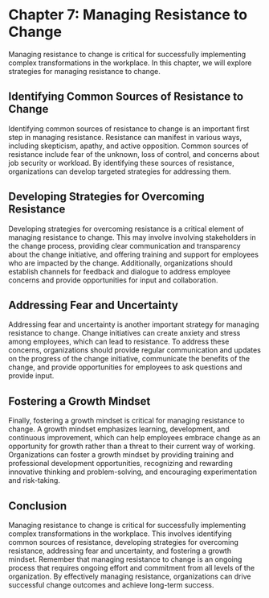 Chapter 7: Managing Resistance to Change
========================================

Managing resistance to change is critical for successfully implementing complex transformations in the workplace. In this chapter, we will explore strategies for managing resistance to change.

Identifying Common Sources of Resistance to Change
--------------------------------------------------

Identifying common sources of resistance to change is an important first step in managing resistance. Resistance can manifest in various ways, including skepticism, apathy, and active opposition. Common sources of resistance include fear of the unknown, loss of control, and concerns about job security or workload. By identifying these sources of resistance, organizations can develop targeted strategies for addressing them.

Developing Strategies for Overcoming Resistance
-----------------------------------------------

Developing strategies for overcoming resistance is a critical element of managing resistance to change. This may involve involving stakeholders in the change process, providing clear communication and transparency about the change initiative, and offering training and support for employees who are impacted by the change. Additionally, organizations should establish channels for feedback and dialogue to address employee concerns and provide opportunities for input and collaboration.

Addressing Fear and Uncertainty
-------------------------------

Addressing fear and uncertainty is another important strategy for managing resistance to change. Change initiatives can create anxiety and stress among employees, which can lead to resistance. To address these concerns, organizations should provide regular communication and updates on the progress of the change initiative, communicate the benefits of the change, and provide opportunities for employees to ask questions and provide input.

Fostering a Growth Mindset
--------------------------

Finally, fostering a growth mindset is critical for managing resistance to change. A growth mindset emphasizes learning, development, and continuous improvement, which can help employees embrace change as an opportunity for growth rather than a threat to their current way of working. Organizations can foster a growth mindset by providing training and professional development opportunities, recognizing and rewarding innovative thinking and problem-solving, and encouraging experimentation and risk-taking.

Conclusion
----------

Managing resistance to change is critical for successfully implementing complex transformations in the workplace. This involves identifying common sources of resistance, developing strategies for overcoming resistance, addressing fear and uncertainty, and fostering a growth mindset. Remember that managing resistance to change is an ongoing process that requires ongoing effort and commitment from all levels of the organization. By effectively managing resistance, organizations can drive successful change outcomes and achieve long-term success.
